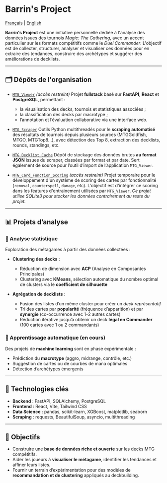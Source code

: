 # Barrin's Project

[Français](README.md) | [English](README_en.md)

**Barrin's Project** est une initiative personnelle dédiée à l'analyse des données issues des tournois *Magic: The Gathering*, avec un accent particulier sur les formats compétitifs comme le *Duel Commander*. L'objectif est de collecter, structurer, analyser et visualiser ces données pour en extraire des tendances, construire des archétypes et suggérer des améliorations de decklists.

---

## 🗂️ Dépôts de l'organisation

* [`MTG_Viewer`](https://github.com/barrins-project/mtg_viewer) *(accès restreint)*
  Projet **fullstack** basé sur **FastAPI**, **React** et **PostgreSQL**, permettant :

  * la visualisation des decks, tournois et statistiques associées ;
  * la classification des decks par macrotype ;
  * l’annotation et l’évaluation collaborative via une interface web.

* [`MTG_Scraper`](https://github.com/barrins-project/mtg_scraper)
  Outils Python multithreadés pour le **scraping automatisé** des résultats de tournois depuis plusieurs sources (MTGGoldfish, MTGO, MTGTop8…), avec détection des Top 8, extraction des decklists, rounds, standings, etc.

* [`MTG_Decklist_Cache`](https://github.com/barrins-project/mtg_decklist_cache)
  Dépôt de stockage des données brutes **au format JSON** issues du scraper, classées par format et par date. Sert également de source pour l’outil d’import de l’application `MTG_Viewer`.

* [`MTG_Card_Function_Scoring`](https://github.com/barrins-project/mtg_card_function_scoring) *(accès restreint)*
  Projet temporaire pour le développement d'un système de scoring des cartes par fonctionnalité (`removal`, `counterspell`, `damage`, etc). L'objectif est d'intégrer ce scoring dans les features d'entrainement utilisées par `MTG_Viewer`. *Ce projet utilise SQLite3 pour stocker les données contrairement au reste du projet.*

---

## 📊 Projets d’analyse

### 🔹 Analyse statistique

Exploration des métagames à partir des données collectées :

* **Clustering des decks** :

  * Réduction de dimension avec **ACP** (Analyse en Composantes Principales)
  * Clustering avec **KMeans**, sélection automatique du nombre optimal de clusters via le **coefficient de silhouette**
 
* **Agrégation de decklists** :

  * Fusion des listes d’un même cluster pour créer un *deck représentatif*
  * Tri des cartes par **popularité** (fréquence d’apparition) et par **synergie** (co-occurrence avec 1–2 autres cartes)
  * Réduction itérative jusqu’à obtenir un deck **légal en Commander** (100 cartes avec 1 ou 2 commandants)

### 🔹 Apprentissage automatique (en cours)

Des projets de **machine learning** sont en phase expérimentale :

* Prédiction du **macrotype** (aggro, midrange, contrôle, etc.)
* Suggestion de cartes ou de courbes de mana optimales
* Détection d’archétypes émergents

---

## 🧠 Technologies clés

* **Backend** : FastAPI, SQLAlchemy, PostgreSQL
* **Frontend** : React, Vite, Tailwind CSS
* **Data Science** : pandas, scikit-learn, XGBoost, matplotlib, seaborn
* **Scraping** : requests, BeautifulSoup, asyncio, multithreading

---

## 📌 Objectifs

* Construire une **base de données riche et ouverte** sur les decks MTG compétitifs.
* Aider les joueurs à **visualiser le métagame**, identifier les tendances et affiner leurs listes.
* Fournir un terrain d’expérimentation pour des modèles de **recommandation et de clustering** appliqués au deckbuilding.
